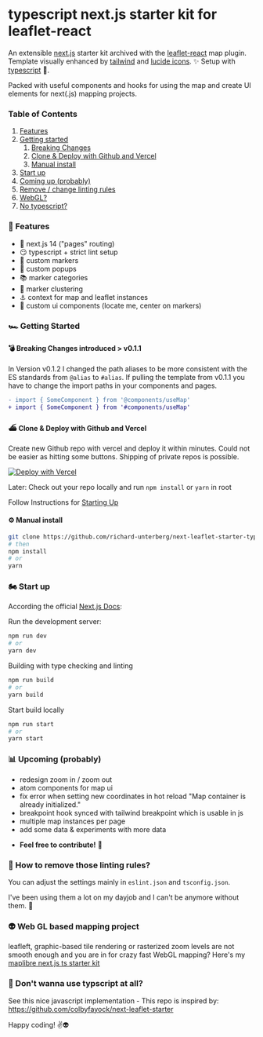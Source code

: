 typescript next.js starter kit for leaflet-react
===============

An extensible [next.js](https://nextjs.org/) starter kit archived with the [leaflet-react](https://react-leaflet.js.org/) map plugin. Template visually enhanced by [tailwind](https://tailwindcss.com/) and [lucide icons](https://lucide.dev/). ✨
Setup with [typescript](https://www.typescriptlang.org/) 👐.

Packed with useful components and hooks for using the map and create UI elements for next(.js) mapping projects.

### Table of Contents
1. [Features](#features)
2. [Getting started](#getting-started)
    1. [Breaking Changes](#breaking-changes)
    2. [Clone & Deploy with Github and Vercel](#clone-deploy)
    3. [Manual install](#manual-install)
3. [Start up](#start-up)
4. [Coming up (probably)](#coming-up)
6. [Remove / change linting rules](#disable-lint)
7. [WebGL?](#web-gl)
7. [No typescript?](#no-ts)

### <a id="features"></a> 🎇 Features

- 🏇 next.js 14 ("pages" routing)
- 😏 typescript + strict lint setup
- 🐛 custom markers
- 📄 custom popups
- 📚 marker categories
- 🫧 marker clustering
- ⚓️ context for map and leaflet instances
- 🏡 custom ui components (locate me, center on markers)

### <a id="getting-started"></a> 🏎 Getting Started

#### <a id="breaking-changes"></a> 💣 Breaking Changes introduced > v0.1.1

In Version v0.1.2 I changed the path aliases to be more consistent with the ES standards from `@alias` to `#alias`. If pulling the template from v0.1.1 you have to change the import paths in your components and pages.

```diff
- import { SomeComponent } from '@components/useMap'
+ import { SomeComponent } from '#components/useMap'
```

#### <a id="clone-deploy"></a> ⛴ Clone & Deploy with Github and Vercel

Create new Github repo with vercel and deploy it within minutes. Could not be easier as hitting some buttons. Shipping of private repos is possible.

[![Deploy with Vercel](https://vercel.com/button)](https://vercel.com/new/clone?repository-url=https%3A%2F%2Fgithub.com%2Frichard-unterberg%2Fnext-leaflet-starter-typescript)

Later: Check out your repo locally and run ```npm install``` or ```yarn``` in root

Follow Instructions for [Starting Up](#start-up)

#### <a id="manual-install"></a> ⚙️ Manual install

```bash
git clone https://github.com/richard-unterberg/next-leaflet-starter-typescript
# then
npm install
# or
yarn
```

### <a id="start-up"></a> 🏍️ Start up

According the official [Next.js Docs](https://nextjs.org/docs/getting-started):

Run the development server:

```bash
npm run dev
# or
yarn dev
```

Building with type checking and linting

```bash
npm run build
# or
yarn build
```

Start build locally

```bash
npm run start
# or
yarn start
```

### <a id="coming-up"></a> 📊 Upcoming (probably)

+ redesign zoom in / zoom out
+ atom components for map ui
+ fix error when setting new coordinates in hot reload "Map container is already initialized."
+ breakpoint hook synced with tailwind breakpoint which is usable in js
+ multiple map instances per page
+ add some data & experiments with more data

- **Feel free to contribute!** 🤗

### <a id="disable-lint"></a> 🤯 How to remove those  linting rules?

You can adjust the settings mainly in ```eslint.json``` and ```tsconfig.json```.

I've been using them a lot on my dayjob and I can't be anymore without them. 🥲

### <a id="web-gl"></a> 👽 Web GL based mapping project

leafleft, graphic-based tile rendering or rasterized zoom levels are not smooth enough and you are in for crazy fast WebGL mapping? Here's my [maplibre next.js ts starter kit](https://github.com/richard-unterberg/maplibre-nextjs-ts-starter)

### <a id="no-ts"></a> 📝 Don't wanna use typscript at all?

See this nice javascript implementation - This repo is inspired by:
https://github.com/colbyfayock/next-leaflet-starter

Happy coding! ✌️👽
